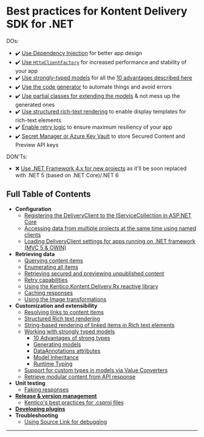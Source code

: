 # Best practices for Kontent Delivery SDK for .NET
DOs:

- ✔️ [Use Dependency Injection](https://github.com/Kentico/kontent-delivery-sdk-net/wiki/Registering-the-DeliveryClient-to-the-IServiceCollection-in-ASP.NET-Core#standard-usage) for better app design
- ✔️ [Use `HttpClientFactory`](https://github.com/Kentico/kontent-delivery-sdk-net/wiki/Registering-the-DeliveryClient-to-the-IServiceCollection-in-ASP.NET-Core#httpclientfactory) for increased performance and stability of your app
- ✔️ [Use strongly-typed models](Working-with-strongly-typed-models) for all the [10 advantages described here](Strong-Types-Explained-%E2%80%93-10-Advantages)
- ✔️ [Use the code generator](https://github.com/Kentico/kontent-generators-net) to automate things and avoid errors
- ✔️ [Use partial classes for extending the models](Partial-class-customization-techniques) & not mess up the generated ones
- ✔️ [Use structured rich-text rendering](Structured-Rich-text-rendering) to enable display templates for rich-text elements
- ✔️ [Enable retry logic](Retry-capabilities) to ensure maximum resiliency of your app
- ✔️ [Secret Manager or Azure Key Vault](Retrieving-secured-and-previewing-unpublished-content) to store Secured Content and Preview API keys

DON'Ts:
- ❌ [Use .NET Framework 4.x for new projects](Loading-DeliveryClient-settings-for-apps-running-on-.NET-framework-(MVC-5-&-OWIN)) as it'll be soon replaced with .NET 5 (based on .NET Core)/.NET 6

## Full Table of Contents

* **Configuration**
  * [Registering the DeliveryClient to the IServiceCollection in ASP.NET Core](Registering-the-DeliveryClient-to-the-IServiceCollection-in-ASP.NET-Core)
  * [Accessing data from multiple projects at the same time using named clients](Accessing-Data-From-Multiple-Projects)
  * [Loading DeliveryClient settings for apps running on .NET framework (MVC 5 & OWIN)](Loading-DeliveryClient-settings-for-apps-running-on-.NET-framework-(MVC-5-&-OWIN))
* **Retrieving data**
  * [Querying content items](Querying-content)
  * [Enumerating all items](Enumerating-all-items)
  * [Retrieving secured and previewing unpublished content](Retrieving-secured-and-previewing-unpublished-content)
  * [Retry capabilities](Retry-capabilities)
  * [Using the Kentico.Kontent.Delivery.Rx reactive library](Using-the-Kentico.Kontent.Delivery.Rx-reactive-library)
  * [Caching responses](Caching-responses)
  * [Using the Image transformations](Using-the-Image-transformations)
* **Customization and extensibility**
  * [Resolving links to content items](Resolving-links-to-content-items)
  * [Structured Rich text rendering](Structured-Rich-text-rendering)
  * [String-based rendering of linked items in Rich text elements](String-based-rendering-of-items-in-Rich-text)
  * [Working with strongly typed models](Working-with-strongly-typed-models)
    * [10 Advantages of strong types](Strong-Types-Explained-–-10-Advantages)
    * [Generating models](Strong-Types-Explained-–-Code-Generator)
    * [DataAnnotations attributes](Strong-Types-Explained-–-DataAnnotations-attributes)
    * [Model Inheritance](Strong-Types-Explained-–-Model-Inheritance)
    * [Runtime Typing](Strong-Types-Explained-–-Runtime-Typing)
  * [Support for custom types in models via Value Converters](Support-for-custom-types-in-models-via-Value-Converters)
  * [Retrieve modular content from API response](https://github.com/Kentico/kontent-delivery-sdk-net/wiki/Retrieve-modular-content-from-API-response)
* **Unit testing**
  * [Faking responses](Faking-responses)
* [**Release & version management**](https://github.com/Kentico/Home/wiki/Release-&-version-management-of-.NET-projects)
  * [Kentico's best practices for .csproj files](https://github.com/Kentico/Home/wiki/Kentico's-best-practices-for-.csproj-files)
* [**Developing plugins**](Developing-plugins)
* **Troubleshooting**
  * [Using Source Link for debugging](Using-Source-Link-for-debugging)
***
